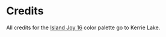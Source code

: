 # Credits

All credits for the [Island Joy 16](https://lospec.com/palette-list/island-joy-16) color palette go to Kerrie Lake.
